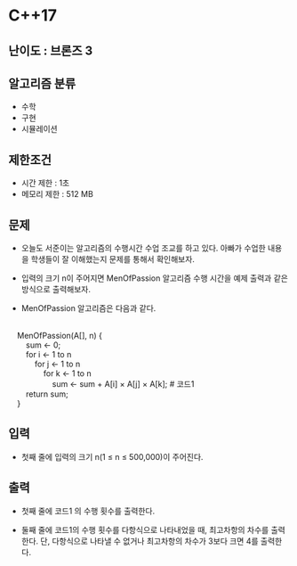 # C++17

## 난이도 : 브론즈 3

## 알고리즘 분류
  - 수학
  - 구현
  - 시뮬레이션

## 제한조건
  - 시간 제한 : 1초
  - 메모리 제한 : 512 MB

## 문제
  - 오늘도 서준이는 알고리즘의 수행시간 수업 조교를 하고 있다. 아빠가 수업한 내용을 학생들이 잘 이해했는지 문제를 통해서 확인해보자.

  - 입력의 크기 n이 주어지면 MenOfPassion 알고리즘 수행 시간을 예제 출력과 같은 방식으로 출력해보자.

  - MenOfPassion 알고리즘은 다음과 같다.
<br/>
&nbsp;&nbsp;&nbsp;&nbsp;MenOfPassion(A[], n) {<br/>
&nbsp;&nbsp;&nbsp;&nbsp;&nbsp;&nbsp;&nbsp;&nbsp;sum <- 0;<br/>
&nbsp;&nbsp;&nbsp;&nbsp;&nbsp;&nbsp;&nbsp;&nbsp;for i <- 1 to n<br/>
&nbsp;&nbsp;&nbsp;&nbsp;&nbsp;&nbsp;&nbsp;&nbsp;&nbsp;&nbsp;&nbsp;&nbsp;for j <- 1 to n<br/>
&nbsp;&nbsp;&nbsp;&nbsp;&nbsp;&nbsp;&nbsp;&nbsp;&nbsp;&nbsp;&nbsp;&nbsp;&nbsp;&nbsp;&nbsp;&nbsp;for k <- 1 to n<br/>
&nbsp;&nbsp;&nbsp;&nbsp;&nbsp;&nbsp;&nbsp;&nbsp;&nbsp;&nbsp;&nbsp;&nbsp;&nbsp;&nbsp;&nbsp;&nbsp;&nbsp;&nbsp;&nbsp;&nbsp;sum <- sum + A[i] × A[j] × A[k]; # 코드1<br/>
&nbsp;&nbsp;&nbsp;&nbsp;&nbsp;&nbsp;&nbsp;&nbsp;return sum;<br/>
&nbsp;&nbsp;&nbsp;&nbsp;}<br/>

## 입력
  - 첫째 줄에 입력의 크기 n(1 ≤ n ≤ 500,000)이 주어진다.

## 출력
  - 첫째 줄에 코드1 의 수행 횟수를 출력한다.

  - 둘째 줄에 코드1의 수행 횟수를 다항식으로 나타내었을 때, 최고차항의 차수를 출력한다. 단, 다항식으로 나타낼 수 없거나 최고차항의 차수가 3보다 크면 4를 출력한다.
